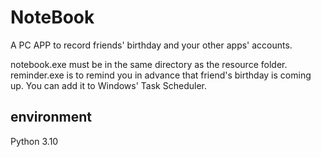 # NoteBook
A PC APP to record friends' birthday and your other apps' accounts.

notebook.exe must be in the same directory as the resource folder.
reminder.exe is to remind you in advance that friend's birthday is coming up. You can add it to Windows' Task Scheduler.

## environment
Python 3.10
